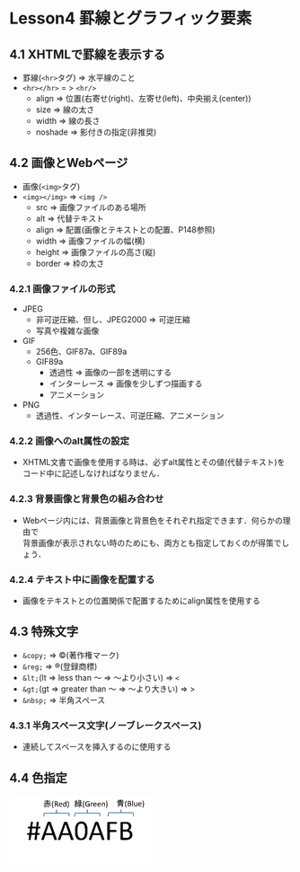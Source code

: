 # Lesson4 罫線とグラフィック要素

## 4.1 XHTMLで罫線を表示する

- 罫線(```<hr>```タグ) => 水平線のこと
- ```<hr></hr>``` = > ```<hr/>```
	- align => 位置(右寄せ(right)、左寄せ(left)、中央揃え(center))
	- size => 線の太さ
	- width => 線の長さ
	- noshade => 影付きの指定(非推奨)

## 4.2 画像とWebページ

- 画像(```<img>```タグ)
- ```<img></img>``` => ```<img />```
	- src => 画像ファイルのある場所
	- alt => 代替テキスト
	- align => 配置(画像とテキストとの配置、P148参照)
	- width => 画像ファイルの幅(横)
	- height => 画像ファイルの高さ(縦)
	- border => 枠の太さ

### 4.2.1 画像ファイルの形式

- JPEG
	- 非可逆圧縮、但し、JPEG2000 => 可逆圧縮
	- 写真や複雑な画像
- GIF
	- 256色、GIF87a、GIF89a
	- GIF89a
		- 透過性 => 画像の一部を透明にする
		- インターレース => 画像を少しずつ描画する
		- アニメーション
- PNG
	- 透過性、インターレース、可逆圧縮、アニメーション

### 4.2.2 画像へのalt属性の設定

- XHTML文書で画像を使用する時は、必ずalt属性とその値(代替テキスト)を  
コード中に記述しなければなりません．

### 4.2.3 背景画像と背景色の組み合わせ

- Webページ内には、背景画像と背景色をそれぞれ指定できます．何らかの理由で  
背景画像が表示されない時のためにも、両方とも指定しておくのが得策でしょう．

### 4.2.4 テキスト中に画像を配置する

- 画像をテキストとの位置関係で配置するためにalign属性を使用する

## 4.3 特殊文字

- ```&copy;``` => ©(著作権マーク)
- ```&reg;``` => ®(登録商標)
- ```&lt;```(lt => less than ～ => ～より小さい) => ```<```
- ```&gt;```(gt => greater than ～ => ～より大きい) => >
- ```&nbsp;``` => 半角スペース

### 4.3.1 半角スペース文字(ノーブレークスペース)

- 連続してスペースを挿入するのに使用する

## 4.4 色指定

<p><img src="fig6.png" width='50%' alt="Webページの構成"></p>